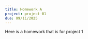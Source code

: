 ```yaml
---
title: Homework A
project: project-01
due: 09/11/2025
---
```


Here is a homework that is for project 1
